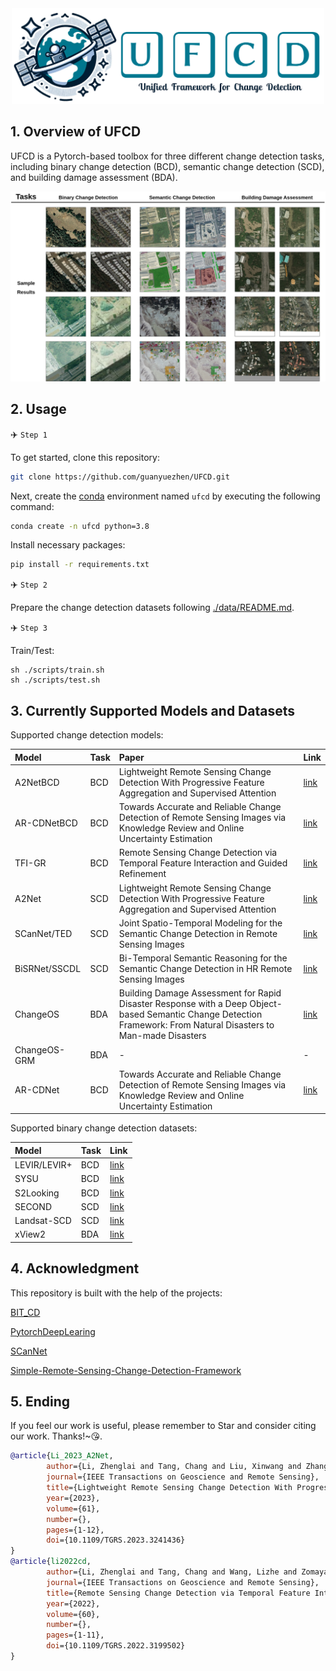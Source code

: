 <div align="center">
  <img width=500 src="./assest/logo.png" alt="logo" />
</div>

## 1. Overview of UFCD
UFCD is a Pytorch-based toolbox for three different change detection tasks, including binary change detection (BCD), semantic change detection (SCD), and building damage assessment (BDA).
<div align="center">
  <img src="./assest/UFCD.jpg" alt />
</div>


## 2. Usage

✈️ `Step 1`

To get started, clone this repository:
```bash
git clone https://github.com/guanyuezhen/UFCD.git
```

Next, create the [conda](https://docs.conda.io/projects/conda/en/stable/) environment named `ufcd` by executing the following command:
```bash
conda create -n ufcd python=3.8
```
Install necessary packages:
```bash
pip install -r requirements.txt
```

✈️ `Step 2`

Prepare the change detection datasets following [./data/README.md](./data/README.md).

✈️ `Step 3`

Train/Test:
```shell
sh ./scripts/train.sh  
sh ./scripts/test.sh   
 ```
## 3. Currently Supported Models and Datasets

Supported change detection models:

|Model|Task|Paper|Link|
|:----|:----|:----|:----|
|A2NetBCD|BCD|Lightweight Remote Sensing Change Detection With Progressive Feature Aggregation and Supervised Attention|[link](https://ieeexplore.ieee.org/abstract/document/10034814/)|
|AR-CDNetBCD|BCD|Towards Accurate and Reliable Change Detection of Remote Sensing Images via Knowledge Review and Online Uncertainty Estimation|[link](https://arxiv.org/abs/2305.19513)|
|TFI-GR|BCD|Remote Sensing Change Detection via Temporal Feature Interaction and Guided Refinement|[link](https://ieeexplore.ieee.org/abstract/document/9863802)|
|A2Net|SCD|Lightweight Remote Sensing Change Detection With Progressive Feature Aggregation and Supervised Attention|[link](https://ieeexplore.ieee.org/abstract/document/10034814/)|
|SCanNet/TED|SCD|Joint Spatio-Temporal Modeling for the Semantic Change Detection in Remote Sensing Images|[link](https://arxiv.org/abs/2212.05245)|
|BiSRNet/SSCDL|SCD|Bi-Temporal Semantic Reasoning for the Semantic Change Detection in HR Remote Sensing Images|[link](https://ieeexplore.ieee.org/document/9721305)|
|ChangeOS|BDA|Building Damage Assessment for Rapid Disaster Response with a Deep Object-based Semantic Change Detection Framework: From Natural Disasters to Man-made Disasters|[link](https://www.sciencedirect.com/science/article/pii/S0034425721003564)|
|ChangeOS-GRM|BDA|-|-|
|AR-CDNet|BCD|Towards Accurate and Reliable Change Detection of Remote Sensing Images via Knowledge Review and Online Uncertainty Estimation|[link](https://arxiv.org/abs/2305.19513)|


Supported binary change detection datasets:

|Model|Task|Link|
|:----|:----|:----|
|LEVIR/LEVIR+|BCD|[link](https://justchenhao.github.io/LEVIR/)|
|SYSU|BCD|[link](https://github.com/liumency/SYSU-CD)|
|S2Looking|BCD|[link](https://github.com/S2Looking/Dataset)|
|SECOND|SCD|[link](https://ieeexplore.ieee.org/abstract/document/9555824)|
|Landsat-SCD|SCD|[link](https://figshare.com/articles/figure/Landsat-SCD_dataset_zip/19946135/1)|
|xView2|BDA|[link](https://xview2.org/)|


## 4. Acknowledgment
This repository is built with the help of the projects:

[BIT_CD](https://github.com/justchenhao/BIT_CD)

[PytorchDeepLearing](https://github.com/junqiangchen/PytorchDeepLearing)

[SCanNet](https://github.com/ggsDing/SCanNet)

[Simple-Remote-Sensing-Change-Detection-Framework](https://github.com/walking-shadow/Simple-Remote-Sensing-Change-Detection-Framework)


## 5. Ending
If you feel our work is useful, please remember to Star and consider citing our work. Thanks!~😘.
```bibtex
@article{Li_2023_A2Net,
        author={Li, Zhenglai and Tang, Chang and Liu, Xinwang and Zhang, Wei and Dou, Jie and Wang, Lizhe and Zomaya, Albert Y.},
        journal={IEEE Transactions on Geoscience and Remote Sensing}, 
        title={Lightweight Remote Sensing Change Detection With Progressive Feature Aggregation and Supervised Attention}, 
        year={2023},
        volume={61},
        number={},
        pages={1-12},
        doi={10.1109/TGRS.2023.3241436}
}
@article{li2022cd,
        author={Li, Zhenglai and Tang, Chang and Wang, Lizhe and Zomaya, Albert Y.},
        journal={IEEE Transactions on Geoscience and Remote Sensing}, 
        title={Remote Sensing Change Detection via Temporal Feature Interaction and Guided Refinement}, 
        year={2022},
        volume={60},
        number={},
        pages={1-11},
        doi={10.1109/TGRS.2022.3199502}
}
```
